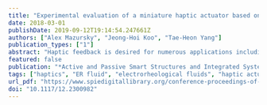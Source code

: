```yaml
---
title: "Experimental evaluation of a miniature haptic actuator based on electrorheological fluids"
date: 2018-03-01
publishDate: 2019-09-12T19:14:54.247661Z
authors: ["Alex Mazursky", "Jeong-Hoi Koo", "Tae-Heon Yang"]
publication_types: ["1"]
abstract: "Haptic feedback is desired for numerous applications including simulators, teleoperations, entertainment and more. While many devices today feature vibrotactile feedback, most do not provide kinesthetic feedback. To address the need for both vibrotactile and kinesthetic feedback, this study investigates the use of electrorheological (ER) fluids for their tunable viscosity under electrical stimulation. A prototype device containing ER fluid was designed and fabricated. The device operates based on pressure-driven flow of the fluid between charged plates due to user interaction with the touch contact surface. The prototype was tested using a dynamic mechanical analyzer to measure the actuator’s resistive force with respect to indentation depth for a range of applied voltages and frequencies. The results indicate that increasing the applied voltage causes an increase in the force produced by the actuator. Varying the supplied signal over a range of voltages and frequencies can convey a range of force and vibrational feedback. This range is sufficient to transmit distinct haptic sensations to human operators and demonstrates the design’s capability to transmit remote or virtual touch feedback conditions."
featured: false
publication: "*Active and Passive Smart Structures and Integrated Systems XII*"
tags: ["haptics", "ER fluid", "electrorheological fluids", "haptic actuator", "kinaesthetic", "tactile"]
url_pdf: "https://www.spiedigitallibrary.org/conference-proceedings-of-spie/10595/2300982/Experimental-evaluation-of-a-miniature-haptic-actuator-based-on-electrorheological/10.1117/12.2300982.full"
doi: "10.1117/12.2300982"
---
```


